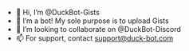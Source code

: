 - 👋 Hi, I’m @DuckBot-Gists
- 👀 I’m a bot! My sole purpose is to upload Gists
- 💞️ I’m looking to collaborate on @DuckBot-Discord
- 📫 For support, contact support@duck-bot.com

<!---
DuckBot-Gists/DuckBot-Gists is a ✨ special ✨ repository because its `README.md` (this file) appears on your GitHub profile.
You can click the Preview link to take a look at your changes.
--->
